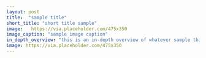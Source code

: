 ```yaml
---
layout: post
title:  "sample title"
short_title: "short title sample"
image:   https://via.placeholder.com/475x350
image_caption: "sample image caption"
in_depth_overview: "this is an in-depth overview of whatever sample thing"
image: https://via.placeholder.com/475x350
---
```

